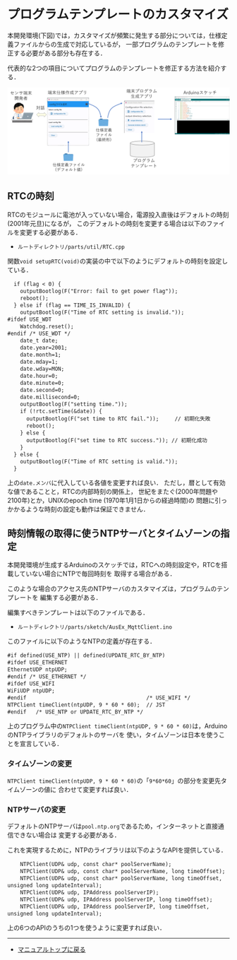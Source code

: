 # プログラムテンプレートのカスタマイズ
本開発環境(下図)では，カスタマイズが頻繁に発生する部分については，仕様定義ファイルからの生成で対応しているが，
一部プログラムのテンプレートを修正する必要がある部分も存在する．

代表的な2つの項目についてプログラムのテンプレートを修正する方法を紹介する．

![システムイメージ](../images/System_Image.png)

## RTCの時刻
RTCのモジュールに電池が入っていない場合，電源投入直後はデフォルトの時刻(2001年元旦)になるが，
このデフォルトの時刻を変更する場合は以下のファイルを変更する必要がある．

- ``ルートディレクトリ/parts/util/RTC.cpp``

関数``void setupRTC(void)``の実装の中で以下のようにデフォルトの時刻を設定している．

```
  if (flag < 0) {
    outputBootlog(F("Error: fail to get power flag"));
    reboot();
  } else if (flag == TIME_IS_INVALID) {
    outputBootlog(F("Time of RTC setting is invalid."));
#ifdef USE_WDT
    Watchdog.reset();
#endif /* USE_WDT */
    date_t date;
    date.year=2001;
    date.month=1;
    date.mday=1;
    date.wday=MON;
    date.hour=0;
    date.minute=0;
    date.second=0;
    date.millisecond=0;
    outputBootlog(F("setting time."));
    if (!rtc.setTime(&date)) {
      outputBootlog(F("set time to RTC fail."));     // 初期化失敗
      reboot();
    } else {
      outputBootlog(F("set time to RTC success.")); // 初期化成功
    }
  } else {
    outputBootlog(F("Time of RTC setting is valid."));
  }
```

上の``date.メンバ``に代入している各値を変更すれば良い．
ただし，暦として有効な値であることと，RTCの内部時刻の関係上，
世紀をまたぐ(2000年問題や2100年)とか，UNIXのepoch time (1970年1月1日からの経過時間)の
問題に引っかかるような時刻の設定も動作は保証できません．

## 時刻情報の取得に使うNTPサーバとタイムゾーンの指定
本開発環境が生成するArduinoのスケッチでは，RTCへの時刻設定や，RTCを搭載していない場合にNTPで毎回時刻を
取得する場合がある．

このような場合のアクセス先のNTPサーバのカスタマイズは，プログラムのテンプレートを
編集する必要がある．

編集すべきテンプレートは以下のファイルである．
- ``ルートディレクトリ/parts/sketch/AusEx_MqttClient.ino``

このファイルに以下のようなNTPの定義が存在する．
```
#if defined(USE_NTP) || defined(UPDATE_RTC_BY_NTP)
#ifdef USE_ETHERNET
EthernetUDP ntpUDP;
#endif /* USE_ETHERNET */
#ifdef USE_WIFI
WiFiUDP ntpUDP;
#endif                                      /* USE_WIFI */
NTPClient timeClient(ntpUDP, 9 * 60 * 60);  // JST
#endif   /* USE_NTP or UPDATE_RTC_BY_NTP */
```
上のプログラム中の``NTPClient timeClient(ntpUDP, 9 * 60 * 60)``は，ArduinoのNTPライブラリのデフォルトのサーバを
使い，タイムゾーンは日本を使うことを宣言している．

### タイムゾーンの変更
``NTPClient timeClient(ntpUDP, 9 * 60 * 60)``の「``9*60*60``」の部分を変更先タイムゾーンの値に
合わせて変更すれば良い．

### NTPサーバの変更


デフォルトのNTPサーバは``pool.ntp.org``であるため，インターネットと直接通信できない場合は
変更する必要がある．

これを実現するために，NTPのライブラリは以下のようなAPIを提供している．
```
    NTPClient(UDP& udp, const char* poolServerName);
    NTPClient(UDP& udp, const char* poolServerName, long timeOffset);
    NTPClient(UDP& udp, const char* poolServerName, long timeOffset, unsigned long updateInterval);
    NTPClient(UDP& udp, IPAddress poolServerIP);
    NTPClient(UDP& udp, IPAddress poolServerIP, long timeOffset);
    NTPClient(UDP& udp, IPAddress poolServerIP, long timeOffset, unsigned long updateInterval);
```
上の6つのAPIのうちの1つを使うように変更すれば良い．


***
- [マニュアルトップに戻る](../Manual.md)

